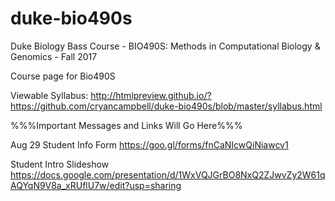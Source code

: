 # duke-bio490s
Duke Biology Bass Course - BIO490S: Methods in Computational Biology &amp; Genomics - Fall 2017

Course page for Bio490S

Viewable Syllabus:
http://htmlpreview.github.io/?https://github.com/cryancampbell/duke-bio490s/blob/master/syllabus.html

%%%Important Messages and Links Will Go Here%%%

Aug 29
Student Info Form
https://goo.gl/forms/fnCaNIcwQiNiawcv1

Student Intro Slideshow
https://docs.google.com/presentation/d/1WxVQJGrBO8NxQ2ZJwvZy2W61qAQYqN9V8a_xRUflU7w/edit?usp=sharing
